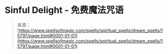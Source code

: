 <!--yml

category: 未分类

date: 2024-06-12 18:55:25

-->

# Sinful Delight - 免费魔法咒语

> 来源：[https://www.spellsofmagic.com/spells/spiritual_spells/dream_spells/15797/page.html#0001-01-01](https://www.spellsofmagic.com/spells/spiritual_spells/dream_spells/15797/page.html#0001-01-01)
